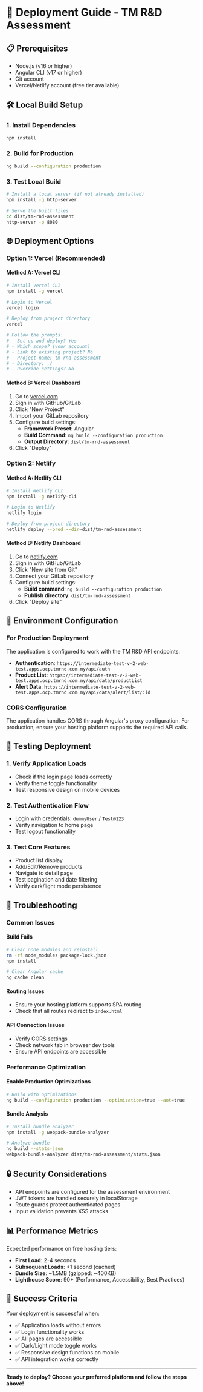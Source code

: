 # 🚀 Deployment Guide - TM R&D Assessment

## 📋 Prerequisites

- Node.js (v16 or higher)
- Angular CLI (v17 or higher)
- Git account
- Vercel/Netlify account (free tier available)

## 🛠️ Local Build Setup

### 1. Install Dependencies
```bash
npm install
```

### 2. Build for Production
```bash
ng build --configuration production
```

### 3. Test Local Build
```bash
# Install a local server (if not already installed)
npm install -g http-server

# Serve the built files
cd dist/tm-rnd-assessment
http-server -p 8080
```

## 🌐 Deployment Options

### Option 1: Vercel (Recommended)

#### Method A: Vercel CLI
```bash
# Install Vercel CLI
npm install -g vercel

# Login to Vercel
vercel login

# Deploy from project directory
vercel

# Follow the prompts:
# - Set up and deploy? Yes
# - Which scope? (your account)
# - Link to existing project? No
# - Project name: tm-rnd-assessment
# - Directory: ./
# - Override settings? No
```

#### Method B: Vercel Dashboard
1. Go to [vercel.com](https://vercel.com)
2. Sign in with GitHub/GitLab
3. Click "New Project"
4. Import your GitLab repository
5. Configure build settings:
   - **Framework Preset**: Angular
   - **Build Command**: `ng build --configuration production`
   - **Output Directory**: `dist/tm-rnd-assessment`
6. Click "Deploy"

### Option 2: Netlify

#### Method A: Netlify CLI
```bash
# Install Netlify CLI
npm install -g netlify-cli

# Login to Netlify
netlify login

# Deploy from project directory
netlify deploy --prod --dir=dist/tm-rnd-assessment
```

#### Method B: Netlify Dashboard
1. Go to [netlify.com](https://netlify.com)
2. Sign in with GitHub/GitLab
3. Click "New site from Git"
4. Connect your GitLab repository
5. Configure build settings:
   - **Build command**: `ng build --configuration production`
   - **Publish directory**: `dist/tm-rnd-assessment`
6. Click "Deploy site"

## 🔧 Environment Configuration

### For Production Deployment
The application is configured to work with the TM R&D API endpoints:
- **Authentication**: `https://intermediate-test-v-2-web-test.apps.ocp.tmrnd.com.my/api/auth`
- **Product List**: `https://intermediate-test-v-2-web-test.apps.ocp.tmrnd.com.my/api/data/productList`
- **Alert Data**: `https://intermediate-test-v-2-web-test.apps.ocp.tmrnd.com.my/api/data/alert/list/:id`

### CORS Configuration
The application handles CORS through Angular's proxy configuration. For production, ensure your hosting platform supports the required API calls.

## 📱 Testing Deployment

### 1. Verify Application Loads
- Check if the login page loads correctly
- Verify theme toggle functionality
- Test responsive design on mobile devices

### 2. Test Authentication Flow
- Login with credentials: `dummyUser` / `Test@123`
- Verify navigation to home page
- Test logout functionality

### 3. Test Core Features
- Product list display
- Add/Edit/Remove products
- Navigate to detail page
- Test pagination and date filtering
- Verify dark/light mode persistence

## 🐛 Troubleshooting

### Common Issues

#### Build Fails
```bash
# Clear node_modules and reinstall
rm -rf node_modules package-lock.json
npm install

# Clear Angular cache
ng cache clean
```

#### Routing Issues
- Ensure your hosting platform supports SPA routing
- Check that all routes redirect to `index.html`

#### API Connection Issues
- Verify CORS settings
- Check network tab in browser dev tools
- Ensure API endpoints are accessible

### Performance Optimization

#### Enable Production Optimizations
```bash
# Build with optimizations
ng build --configuration production --optimization=true --aot=true
```

#### Bundle Analysis
```bash
# Install bundle analyzer
npm install -g webpack-bundle-analyzer

# Analyze bundle
ng build --stats-json
webpack-bundle-analyzer dist/tm-rnd-assessment/stats.json
```

## 🔒 Security Considerations

- API endpoints are configured for the assessment environment
- JWT tokens are handled securely in localStorage
- Route guards protect authenticated pages
- Input validation prevents XSS attacks

## 📊 Performance Metrics

Expected performance on free hosting tiers:
- **First Load**: 2-4 seconds
- **Subsequent Loads**: <1 second (cached)
- **Bundle Size**: ~1.5MB (gzipped: ~400KB)
- **Lighthouse Score**: 90+ (Performance, Accessibility, Best Practices)

## 🎯 Success Criteria

Your deployment is successful when:
- ✅ Application loads without errors
- ✅ Login functionality works
- ✅ All pages are accessible
- ✅ Dark/Light mode toggle works
- ✅ Responsive design functions on mobile
- ✅ API integration works correctly

---

**Ready to deploy? Choose your preferred platform and follow the steps above!**
